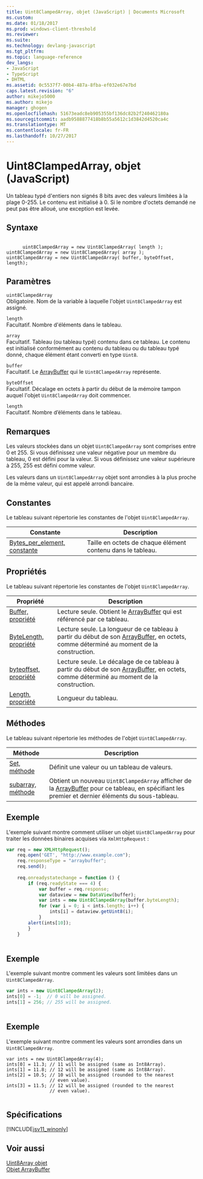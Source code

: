 ```yaml
---
title: Uint8ClampedArray, objet (JavaScript) | Documents Microsoft
ms.custom: 
ms.date: 01/18/2017
ms.prod: windows-client-threshold
ms.reviewer: 
ms.suite: 
ms.technology: devlang-javascript
ms.tgt_pltfrm: 
ms.topic: language-reference
dev_langs:
- JavaScript
- TypeScript
- DHTML
ms.assetid: 0c5537f7-00b4-487a-8fba-ef032e67e7bd
caps.latest.revision: "6"
author: mikejo5000
ms.author: mikejo
manager: ghogen
ms.openlocfilehash: 51673eadc8eb905355bf136dc82b2f240462180a
ms.sourcegitcommit: aadb9588877418b8b55a5612c1d3842d4520ca4c
ms.translationtype: MT
ms.contentlocale: fr-FR
ms.lasthandoff: 10/27/2017
---
```

# <a name="uint8clampedarray-object-javascript"></a>Uint8ClampedArray, objet (JavaScript)
Un tableau typé d'entiers non signés 8 bits avec des valeurs limitées à la plage 0-255. Le contenu est initialisé à 0. Si le nombre d'octets demandé ne peut pas être alloué, une exception est levée.  
  
## <a name="syntax"></a>Syntaxe  
  
```  
  
      uint8ClampedArray = new Uint8ClampedArray( length );  
uint8ClampedArray = new Uint8ClampedArray( array );  
uint8ClampedArray = new Uint8ClampedArray( buffer, byteOffset, length);  
```  
  
## <a name="parameters"></a>Paramètres  
 `uint8ClampedArray`  
 Obligatoire. Nom de la variable à laquelle l'objet `Uint8ClampedArray` est assigné.  
  
 `length`  
 Facultatif. Nombre d'éléments dans le tableau.  
  
 `array`  
 Facultatif. Tableau (ou tableau typé) contenu dans ce tableau. Le contenu est initialisé conformément au contenu du tableau ou du tableau typé donné, chaque élément étant converti en type `Uint8`.  
  
 `buffer`  
 Facultatif. Le [ArrayBuffer](../../javascript/reference/arraybuffer-object.md) qui le `Uint8ClampedArray` représente.  
  
 `byteOffset`  
 Facultatif. Décalage en octets à partir du début de la mémoire tampon auquel l'objet `Uint8ClampedArray` doit commencer.  
  
 `length`  
 Facultatif. Nombre d’éléments dans le tableau.  
  
## <a name="remarks"></a>Remarques  
 Les valeurs stockées dans un objet `Uint8ClampedArray` sont comprises entre 0 et 255. Si vous définissez une valeur négative pour un membre du tableau, 0 est défini pour la valeur. Si vous définissez une valeur supérieure à 255, 255 est défini comme valeur.  
  
 Les valeurs dans un `Uint8ClampedArray` objet sont arrondies à la plus proche de la même valeur, qui est appelé arrondi bancaire.  
  
## <a name="constants"></a>Constantes  
 Le tableau suivant répertorie les constantes de l'objet `Uint8ClampedArray`.  
  
|Constante|Description|  
|--------------|-----------------|  
|[Bytes_per_element, constante](../../javascript/reference/bytes-per-element-constant-uint8clampedarray.md)|Taille en octets de chaque élément contenu dans le tableau.|  
  
## <a name="properties"></a>Propriétés  
 Le tableau suivant répertorie les constantes de l'objet `Uint8ClampedArray`.  
  
|Propriété|Description|  
|--------------|-----------------|  
|[Buffer, propriété](../../javascript/reference/buffer-property-uint8clampedarray.md)|Lecture seule. Obtient le [ArrayBuffer](../../javascript/reference/arraybuffer-object.md) qui est référencé par ce tableau.|  
|[ByteLength, propriété](../../javascript/reference/bytelength-property-uint8clampedarray.md)|Lecture seule. La longueur de ce tableau à partir du début de son [ArrayBuffer](../../javascript/reference/arraybuffer-object.md), en octets, comme déterminé au moment de la construction.|  
|[byteoffset, propriété](../../javascript/reference/byteoffset-property-uint8clampedarray.md)|Lecture seule. Le décalage de ce tableau à partir du début de son [ArrayBuffer](../../javascript/reference/arraybuffer-object.md), en octets, comme déterminé au moment de la construction.|  
|[Length, propriété](../../javascript/reference/length-property-uint8clampedarray.md)|Longueur du tableau.|  
  
## <a name="methods"></a>Méthodes  
 Le tableau suivant répertorie les méthodes de l'objet `Uint8ClampedArray`.  
  
|Méthode|Description|  
|------------|-----------------|  
|[Set, méthode](../../javascript/reference/set-method-uint8clampedarray.md)|Définit une valeur ou un tableau de valeurs.|  
|[subarray, méthode](../../javascript/reference/subarray-method-uint8clampedarray.md)|Obtient un nouveau `Uint8ClampedArray` afficher de la [ArrayBuffer](../../javascript/reference/arraybuffer-object.md) pour ce tableau, en spécifiant les premier et dernier éléments du sous-tableau.|  
  
## <a name="example"></a>Exemple  
 L'exemple suivant montre comment utiliser un objet `Uint8ClampedArray` pour traiter les données binaires acquises via `XmlHttpRequest` :  
  
```JavaScript  
var req = new XMLHttpRequest();  
    req.open('GET', "http://www.example.com");  
    req.responseType = "arraybuffer";  
    req.send();  
  
    req.onreadystatechange = function () {  
        if (req.readyState === 4) {  
            var buffer = req.response;  
            var dataview = new DataView(buffer);  
            var ints = new Uint8ClampedArray(buffer.byteLength);  
            for (var i = 0; i < ints.length; i++) {  
                ints[i] = dataview.getUint8(i);  
            }  
        alert(ints[10]);  
        }  
    }  
  
```  
  
## <a name="example"></a>Exemple  
 L'exemple suivant montre comment les valeurs sont limitées dans un `Uint8ClampedArray`.  
  
```JavaScript  
var ints = new Uint8ClampedArray(2);  
ints[0] = -1;  // 0 will be assigned.  
ints[1] = 256; // 255 will be assigned.  
  
```  
  
## <a name="example"></a>Exemple  
 L'exemple suivant montre comment les valeurs sont arrondies dans un `Uint8ClampedArray`.  
  
```  
var ints = new Uint8ClampedArray(4);  
ints[0] = 11.3; // 11 will be assigned (same as Int8Array).  
ints[1] = 11.8; // 12 will be assigned (same as Int8Array).  
ints[2] = 10.5; // 10 will be assigned (rounded to the nearest   
                // even value).  
ints[3] = 11.5; // 12 will be assigned (rounded to the nearest   
                // even value).  
  
```  
  
## <a name="requirements"></a>Spécifications  
 [!INCLUDE[jsv11_winonly](../../javascript/reference/includes/jsv11-winonly-md.md)]  
  
## <a name="see-also"></a>Voir aussi  
 [Uint8Array objet](../../javascript/reference/uint8array-object.md)   
 [Objet ArrayBuffer](../../javascript/reference/arraybuffer-object.md)
